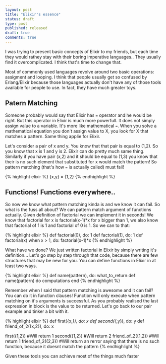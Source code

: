 ```yaml
---
layout: post
title: "Elixir's essence"
status: draft
type: post
published: released
draft: true
comments: true
---
```


I was trying to present basic concepts of Elixir to my friends, but each time they would rathey stay with their boring imperative languages.. They usually find it overcomplicated. I think that's time to change that.

<!--more-->

Most of commonly used languages revolve around two basic operations: assigment and looping. I think that people usually get so confused by Erlang/Elixir because those languages actually don't have any of those tools available for people to use. In fact, they have much greater toys.

## Patern Matching

Someone probably would say that Elixir has `=` operator and he would be right. But this operator in Elixir is much more powerfull. It does not simply assign value to a variable. It's more like mathematical `=`. When you solve a mathematical equation you don't assign value to X, you look for X that matches a pattern. Same thing applie for Elixir.

Let's consider a pair of x and y. You know that that pair is equal to (1,2). So you know that x is 1 and y is 2. Elixir can do pretty much same thing. Similarly if you have pair (x,2) and it should be equal to (1,3) you know that their is no such element that substituted for x would match the pattern! So pattern matching (that's how `=` is actually called) must fail!

{% highlight elixir %}
{x,y} = {1,2}
{% endhighlight %}

## Functions! Functions everywhere..

So now we know what pattern matching kinda is and we know it can fail. So what is the fuss all about? We can pattern match argument of functions actually. Given definition of factorial we can implement it in seconds! We know that factorial for x is factorial(x-1)*x for x bigger than 1, we also know that factorial of 1 is 1 and factorial of 0 is 1. So we can to that:

{% highlight elixir %}
def factorial(0), do: 1
def factorial(1), do: 1
def factorial(x) when x > 1, do: factorial(x-1)*x
{% endhighlight %}

What have we done? We just written factorial in Elixir by simply writing it's definition... Let's go step by step through that code, because there are few structures that may be new for you. You can define functions in Elixir in at least two ways.

{% highlight elixir %}
def name(pattern), do: what_to_return
def name(pattern) do
  computations
end
{% endhighlight %}

Remember when I said that pattern matching is awesome and it can fail? You can do it in function clauses! Function will only execute when pattern matching on it's arguments is successful. As you probably realised the last expression in block is the value to be returned. Let's go back to our pair example and tinker a bit with it.

{% highlight elixir %}
def first({x,_}), do: x
def second({_,y}), do: y
def friend_of_2({x,2}), do: x

first({1,2}) #Will return 1
second({1,2}) #Will return 2
friend_of_2({1,2}) #Will return 1
friend_of_2({2,3}) #Will return an rerror saying that there is no such function, because it doesnt match the pattern
{% endhighlight %}

Given these tools you can achieve most of the things much faster
